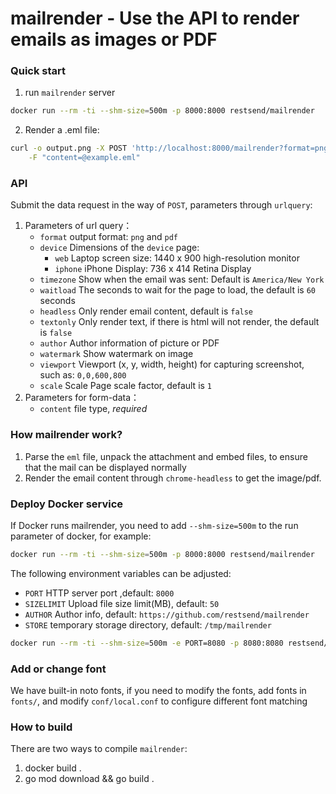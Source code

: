 mailrender - Use the API to render emails as images or PDF
============

### Quick start

1. run `mailrender` server

```bash
docker run --rm -ti --shm-size=500m -p 8000:8000 restsend/mailrender
```

2. Render a .eml file:

```sh
curl -o output.png -X POST 'http://localhost:8000/mailrender?format=png&device=web' \
    -F "content=@example.eml"
```

### API

Submit the data request in the way of `POST`, parameters through `urlquery`:

1. Parameters of url query：
    - `format` output format: `png` and `pdf`
    - `device` Dimensions of the `device` page:
        - `web` Laptop screen size: 1440 x 900 high-resolution monitor
        - `iphone` iPhone Display: 736 x 414 Retina Display
    - `timezone` Show when the email was sent: Default is `America/New York`
    - `waitload` The seconds to wait for the page to load, the default is `60` seconds
    - `headless` Only render email content, default is `false`
    - `textonly` Only render text, if there is html will not render, the default is `false`
    - `author` Author information of picture or PDF
    - `watermark` Show watermark on image
    - `viewport` Viewport (x, y, width, height) for capturing screenshot, such as: `0,0,600,800`
    - `scale`  Scale Page scale factor, default is `1`
1. Parameters for form-data：
    - `content` file type, *required*

### How mailrender work?

1. Parse the `eml` file, unpack the attachment and embed files, to ensure that the mail can be displayed normally
1. Render the email content through `chrome-headless` to get the image/pdf.

### Deploy Docker service

If Docker runs mailrender, you need to add `--shm-size=500m` to the run parameter of
docker, for example:

```bash
docker run --rm -ti --shm-size=500m -p 8000:8000 restsend/mailrender
```

The following environment variables can be adjusted:

- `PORT` HTTP server port ,default: `8000`
- `SIZELIMIT` Upload file size limit(MB), default: `50`
- `AUTHOR` Author info, default: `https://github.com/restsend/mailrender`
- `STORE` temporary storage directory, default: `/tmp/mailrender`

```bash
docker run --rm -ti --shm-size=500m -e PORT=8080 -p 8080:8080 restsend/mailrender
```

### Add or change font

We have built-in noto fonts, if you need to modify the fonts, add fonts in `fonts/`, and modify `conf/local.conf` to configure different font matching

### How to build

There are two ways to compile `mailrender`:

1. docker build .
1. go mod download && go build .
